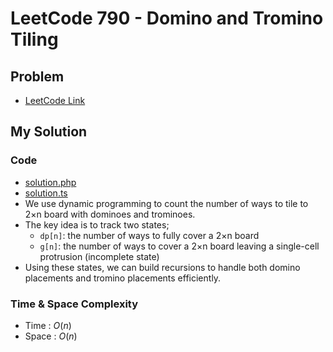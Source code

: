 # LeetCode 790 - Domino and Tromino Tiling

## Problem  
- [LeetCode Link](https://leetcode.com/problems/domino-and-tromino-tiling/)

## My Solution

### Code
- [solution.php](./solution.php)
- [solution.ts](./solution.ts)
- We use dynamic programming to count the number of ways to tile to 2×n board with dominoes and trominoes.
- The key idea is to track two states;
  - `dp[n]`: the number of ways to fully cover a 2×n board
  - `g[n]`: the number of ways to cover a 2×n board leaving a single-cell protrusion (incomplete state)
- Using these states, we can build recursions to handle both domino placements and tromino placements efficiently.

### Time & Space Complexity
- Time  : $O(n)$
- Space : $O(n)$
